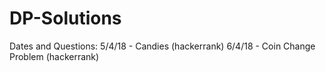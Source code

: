 # DP-Solutions
Dates and Questions:
5/4/18 - Candies (hackerrank)
6/4/18 - Coin Change Problem (hackerrank)

